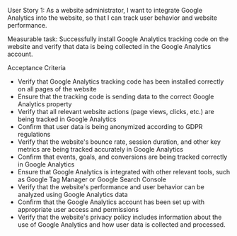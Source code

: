User Story 1:
As a website administrator, I want to integrate Google Analytics into the website, so that I can track user behavior and website performance.

Measurable task: 
Successfully install Google Analytics tracking code on the website and verify that data is being collected in the Google Analytics account.

Acceptance Criteria
* Verify that Google Analytics tracking code has been installed correctly on all pages of the website
* Ensure that the tracking code is sending data to the correct Google Analytics property
* Verify that all relevant website actions (page views, clicks, etc.) are being tracked in Google Analytics
* Confirm that user data is being anonymized according to GDPR regulations
* Verify that the website's bounce rate, session duration, and other key metrics are being tracked accurately in Google Analytics
* Confirm that events, goals, and conversions are being tracked correctly in Google Analytics
* Ensure that Google Analytics is integrated with other relevant tools, such as Google Tag Manager or Google Search Console
* Verify that the website's performance and user behavior can be analyzed using Google Analytics data
* Confirm that the Google Analytics account has been set up with appropriate user access and permissions
* Verify that the website's privacy policy includes information about the use of Google Analytics and how user data is collected and processed.

